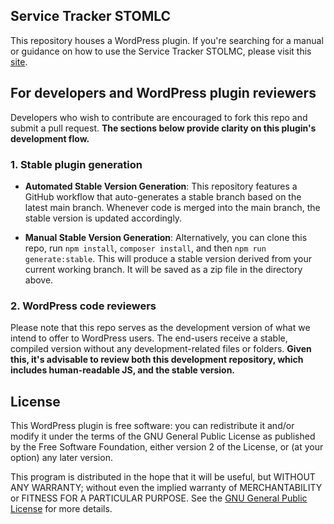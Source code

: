 ## Service Tracker STOMLC
This repository houses a WordPress plugin. If you're searching for a manual or guidance on how to use the Service Tracker STOLMC, please visit this [site](https://delbem.net/portfolio/service-tracker-sto/).

## For developers and WordPress plugin reviewers
Developers who wish to contribute are encouraged to fork this repo and submit a pull request. **The sections below provide clarity on this plugin's development flow.**

### 1. Stable plugin generation
- **Automated Stable Version Generation**: This repository features a GitHub workflow that auto-generates a stable branch based on the latest main branch. Whenever code is merged into the main branch, the stable version is updated accordingly.

- **Manual Stable Version Generation**: Alternatively, you can clone this repo, run `npm install`, `composer install`, and then `npm run generate:stable`. This will produce a stable version derived from your current working branch. It will be saved as a zip file in the directory above.

### 2. WordPress code reviewers
Please note that this repo serves as the development version of what we intend to offer to WordPress users. The end-users receive a stable, compiled version without any development-related files or folders. **Given this, it's advisable to review both this development repository, which includes human-readable JS, and the stable version.**

## License

This WordPress plugin is free software: you can redistribute it and/or modify it under the terms of the GNU General Public License as published by the Free Software Foundation, either version 2 of the License, or (at your option) any later version.

This program is distributed in the hope that it will be useful, but WITHOUT ANY WARRANTY; without even the implied warranty of MERCHANTABILITY or FITNESS FOR A PARTICULAR PURPOSE. See the [GNU General Public License](http://www.gnu.org/licenses/gpl-2.0.html) for more details.

